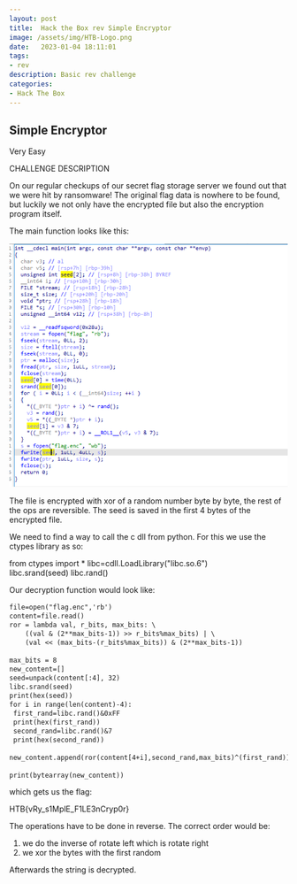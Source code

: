 ```yaml
---
layout: post
title:  Hack the Box rev Simple Encryptor
image: /assets/img/HTB-Logo.png
date:   2023-01-04 18:11:01
tags:
- rev
description: Basic rev challenge
categories:
- Hack The Box
---
```


## Simple Encryptor

Very Easy  

CHALLENGE DESCRIPTION

On our regular checkups of our secret flag storage server we found out that we were hit by ransomware! The original flag data is nowhere to be found, but luckily we not only have the encrypted file but also the encryption program itself.

The main function looks like this:

![](/assets/img/2023-01-04-20-03-33.png)

The file is encrypted with xor of a random number byte by byte, the rest of the ops are reversible.
The seed is saved in the first 4 bytes of the encrypted file.

We need to find a way to call the c dll from python.
For this we use the ctypes library as so:

from ctypes import *
libc=cdll.LoadLibrary("libc.so.6")  
libc.srand(seed)
libc.rand()

Our decryption function would look like:

```
file=open("flag.enc",'rb')
content=file.read()
ror = lambda val, r_bits, max_bits: \
    ((val & (2**max_bits-1)) >> r_bits%max_bits) | \
    (val << (max_bits-(r_bits%max_bits)) & (2**max_bits-1))
 
max_bits = 8
new_content=[]
seed=unpack(content[:4], 32)
libc.srand(seed)
print(hex(seed))
for i in range(len(content)-4):
 first_rand=libc.rand()&0xFF
 print(hex(first_rand))
 second_rand=libc.rand()&7
 print(hex(second_rand))
 new_content.append(ror(content[4+i],second_rand,max_bits)^(first_rand))

print(bytearray(new_content))
```


which gets us the flag:  


HTB{vRy_s1MplE_F1LE3nCryp0r}

The operations have to be done in reverse. The correct order would be:
1. we do the inverse of rotate left which is rotate right
2. we xor the bytes with the first random

Afterwards the string is decrypted.